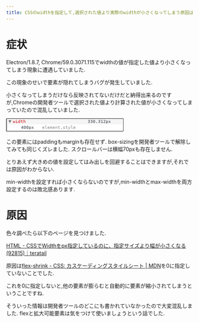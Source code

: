 ```yaml
---
title: CSSのwidthを指定して,選択された値より実際のwidthが小さくなってしまう原因は,他の要素が大きいことと,flex-shrinkの未設定でした
---
```


# 症状

Electron/1.8.7, Chrome/59.0.3071.115でwidthの値が指定した値より小さくなってしまう現象に遭遇していました.

この現象のせいで要素が隠れてしまうバグが発生していました.

小さくなってしまうだけなら反映されてないだけだと納得出来るのですが,Chromeの開発者ツールで選択された値より計算された値が小さくなってしまっていたので混乱していました.

![値が食い違う](/asset/screenshot-2018-06-14-16-34-30.png)

この要素にはpaddingもmarginも存在せず.
box-sizingを開発者ツールで解除してみても同じくズレました.
スクロールバーは横幅70pxも存在しません.

とりあえず大きめの値を設定してはみ出しを回避することはできますが,それでは原因がわからない.

min-widthを設定すれば小さくならないのですが,min-widthとmax-widthを両方設定するのは敗北感あります.

# 原因

色々調べたら以下のページを見つけました.

[HTML - CSSでWidthをpx指定しているのに、指定サイズより幅が小さくなる(92815)｜teratail](https://teratail.com/questions/92815)

原因は[flex-shrink - CSS: カスケーディングスタイルシート | MDN](https://developer.mozilla.org/ja/docs/Web/CSS/flex-shrink)を0に指定していないことでした.

これを0に指定しないと,他の要素が膨らむと自動的に要素が縮小されてしまうということですね.

そういった情報は開発者ツールのどこにも書かれていなかったので大変混乱しました.
flexと拡大可能要素は気をつけて使いましょうという話でした.
